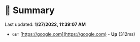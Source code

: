 # 📖 Summary
Last updated: **1/27/2022, 11:39:07 AM**

- `GET` [https://google.com](https://google.com) - **Up** (312ms)
